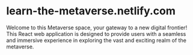 # learn-the-metaverse.netlify.com

Welcome to this Metaverse space, your gateway to a new digital frontier! This React web application is designed to provide users with a seamless and immersive experience in exploring the vast and exciting realm of the metaverse.

